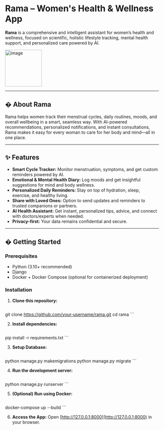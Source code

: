 # Rama – Women's Health & Wellness App

**Rama** is a comprehensive and intelligent assistant for women’s health and wellness, focused on scientific, holistic lifestyle tracking, mental health support, and personalized care powered by AI.

<img width="120" height="120" alt="image" src="https://github.com/user-attachments/assets/fe512f1a-fe61-41cf-966f-9404c423f145" /> <!-- Optional: Add an image/banner for your project -->


---

## � About Rama

Rama helps women track their menstrual cycles, daily routines, moods, and overall wellbeing in a smart, seamless way. With AI-powered recommendations, personalized notifications, and instant consultations, Rama makes it easy for every woman to care for her body and mind—all in one place.

---

## ✨ Features

- **Smart Cycle Tracker:** Monitor menstruation, symptoms, and get custom reminders powered by AI.
- **Emotional & Mental Health Diary:** Log moods and get insightful suggestions for mind and body wellness.
- **Personalized Daily Reminders:** Stay on top of hydration, sleep, exercise, and healthy living.
- **Share with Loved Ones:** Option to send updates and reminders to trusted companions or partners.
- **AI Health Assistant:** Get instant, personalized tips, advice, and connect with doctors/experts when needed.
- **Privacy-first:** Your data remains confidential and secure.

---

## � Getting Started

### Prerequisites
- Python (3.10+ recommended)
- Django
- Docker + Docker Compose (optional for containerized deployment)

### Installation

1. **Clone this repository:**
    ```bash
git clone https://github.com/your-username/rama.git
cd rama
    ```

2. **Install dependencies:**
    ```bash
pip install -r requirements.txt
    ```

3. **Setup Database:**
    ```bash
python manage.py makemigrations
python manage.py migrate
    ```

4. **Run the development server:**
    ```bash
python manage.py runserver
    ```

5. **(Optional) Run using Docker:**
    ```bash
docker-compose up --build
    ```

6. **Access the App:**
    Open [http://127.0.0.1:8000](http://127.0.0.1:8000) in your browser.


